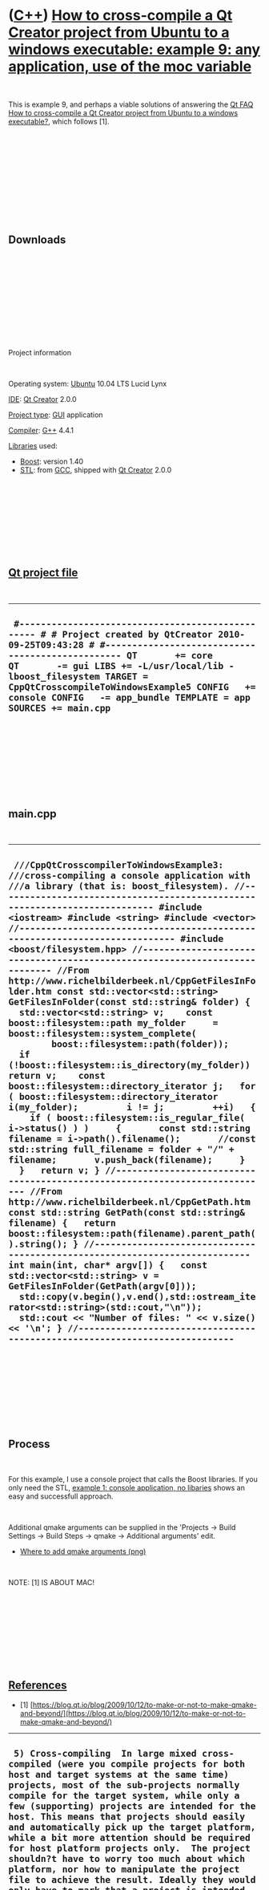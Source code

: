 
 

 

 

 

 

([C++](Cpp.md)) [How to cross-compile a Qt Creator project from Ubuntu to a windows executable: example 9: any application, use of the moc variable](CppQtCrosscompileToWindowsExample9.md)
=============================================================================================================================================================================================

 

This is example 9, and perhaps a viable solutions of answering the [Qt
FAQ](CppQtFaq.md) [How to cross-compile a Qt Creator project from
Ubuntu to a windows executable?](CppQtCrosscompileToWindows.md), which
follows \[1\].

 

 

 

 

 

 

Downloads
---------

 

 

 

 

 

 

Project information

 

Operating system: [Ubuntu](http://www.ubuntu.com) 10.04 LTS Lucid Lynx

[IDE](CppIde.md): [Qt Creator](CppQtCreator.md) 2.0.0

[Project type](CppQtProjectType.md): [GUI](CppGui.md) application

[Compiler](CppCompiler.md): [G++](CppGpp.md) 4.4.1

[Libraries](CppLibrary.md) used:

-   [Boost](CppBoost.md): version 1.40
-   [STL](CppStl.md): from [GCC](CppGcc.md), shipped with [Qt
    Creator](CppQt.md) 2.0.0

 

 

 

 

 

[Qt project file](CppQtProjectFile.md)
---------------------------------------

 

  ------------------------------------------------------------------------------------------------------------------------------------------------------------------------------------------------------------------------------------------------------------------------------------------------------------------------------------------------------------------------
  ` #------------------------------------------------- # # Project created by QtCreator 2010-09-25T09:43:28 # #------------------------------------------------- QT       += core QT       -= gui LIBS += -L/usr/local/lib -lboost_filesystem TARGET = CppQtCrosscompileToWindowsExample5 CONFIG   += console CONFIG   -= app_bundle TEMPLATE = app SOURCES += main.cpp`
  ------------------------------------------------------------------------------------------------------------------------------------------------------------------------------------------------------------------------------------------------------------------------------------------------------------------------------------------------------------------------

 

 

 

 

 

main.cpp
--------

 

  --------------------------------------------------------------------------------------------------------------------------------------------------------------------------------------------------------------------------------------------------------------------------------------------------------------------------------------------------------------------------------------------------------------------------------------------------------------------------------------------------------------------------------------------------------------------------------------------------------------------------------------------------------------------------------------------------------------------------------------------------------------------------------------------------------------------------------------------------------------------------------------------------------------------------------------------------------------------------------------------------------------------------------------------------------------------------------------------------------------------------------------------------------------------------------------------------------------------------------------------------------------------------------------------------------------------------------------------------------------------------------------------------------------------------------------------------------------------------------------------------------------------------------------------------------------------------------------------------------------------------------------------------------------------------------------------------------------------------------------------------------------------------------------------------------------------------------------------------------------------------------------------------------------------------------
  ` ///CppQtCrosscompilerToWindowsExample3: ///cross-compiling a console application with ///a library (that is: boost_filesystem). //--------------------------------------------------------------------------- #include <iostream> #include <string> #include <vector> //--------------------------------------------------------------------------- #include <boost/filesystem.hpp> //--------------------------------------------------------------------------- //From http://www.richelbilderbeek.nl/CppGetFilesInFolder.htm const std::vector<std::string> GetFilesInFolder(const std::string& folder) {   std::vector<std::string> v;    const boost::filesystem::path my_folder     = boost::filesystem::system_complete(         boost::filesystem::path(folder));    if (!boost::filesystem::is_directory(my_folder)) return v;    const boost::filesystem::directory_iterator j;   for ( boost::filesystem::directory_iterator i(my_folder);         i != j;         ++i)   {     if ( boost::filesystem::is_regular_file( i->status() ) )     {       const std::string filename = i->path().filename();       //const std::string full_filename = folder + "/" + filename;       v.push_back(filename);     }   }   return v; } //--------------------------------------------------------------------------- //From http://www.richelbilderbeek.nl/CppGetPath.htm const std::string GetPath(const std::string& filename) {   return boost::filesystem::path(filename).parent_path().string(); } //--------------------------------------------------------------------------- int main(int, char* argv[]) {   const std::vector<std::string> v = GetFilesInFolder(GetPath(argv[0]));   std::copy(v.begin(),v.end(),std::ostream_iterator<std::string>(std::cout,"\n"));   std::cout << "Number of files: " << v.size() << '\n'; } //---------------------------------------------------------------------------`
  --------------------------------------------------------------------------------------------------------------------------------------------------------------------------------------------------------------------------------------------------------------------------------------------------------------------------------------------------------------------------------------------------------------------------------------------------------------------------------------------------------------------------------------------------------------------------------------------------------------------------------------------------------------------------------------------------------------------------------------------------------------------------------------------------------------------------------------------------------------------------------------------------------------------------------------------------------------------------------------------------------------------------------------------------------------------------------------------------------------------------------------------------------------------------------------------------------------------------------------------------------------------------------------------------------------------------------------------------------------------------------------------------------------------------------------------------------------------------------------------------------------------------------------------------------------------------------------------------------------------------------------------------------------------------------------------------------------------------------------------------------------------------------------------------------------------------------------------------------------------------------------------------------------------------------

 

 

 

 

 

Process
-------

 

For this example, I use a console project that calls the Boost
libraries. If you only need the STL, [example 1: console application, no
libaries](CppQtCrosscompileToWindowsExample1.md) shows an easy and
successfull approach.

 

Additional qmake arguments can be supplied in the 'Projects -&gt; Build
Settings -&gt; Build Steps -&gt; qmake -&gt; Additional arguments' edit.

-   [Where to add qmake
    arguments (png)](CppQtCrosscompileToWindowsExample5.png)

 

NOTE: \[1\] IS ABOUT MAC!

 

 

 

 

 

[References](CppReferences.md)
-------------------------------

 * [1] [https://blog.qt.io/blog/2009/10/12/to-make-or-not-to-make-qmake-and-beyond/](https://blog.qt.io/blog/2009/10/12/to-make-or-not-to-make-qmake-and-beyond/)
 
  -----------------------------------------------------------------------------------------------------------------------------------------------------------------------------------------------------------------------------------------------------------------------------------------------------------------------------------------------------------------------------------------------------------------------------------------------------------------------------------------------------------------------------------------------------------------------------------------------------------------------------------------------------------------------------------------------------------------------------------------------------------------------------------------------------------------------------------------------------------------------------------------------------------------------------------------------------------------------------------------------------------------------------------------------------------------------------------------------------------------------------------------------------------------------------------------------------------
  ` 5) Cross-compiling  In large mixed cross-compiled (were you compile projects for both host and target systems at the same time) projects, most of the sub-projects normally compile for the target system, while only a few (supporting) projects are intended for the host. This means that projects should easily and automatically pick up the target platform, while a bit more attention should be required for host platform projects only.  The project shouldn?t have to worry too much about which platform, nor how to manipulate the project file to achieve the result. Ideally they would only have to mark that a project is intended for the host platform, like for example:      var moc = {         "target" : "moc",         "platform": "Host",         "defines" : { "all"           : ["QT_MOC"]},         ...         }  As the configure process has already figured out which parameters are needed for the host and target platform, the build system would know which defaults to apply to each project type in the cross-compiling setup; so the project developer need not do anything else to the project, unless he/she needs to override the cross-compiling defaults.`
  -----------------------------------------------------------------------------------------------------------------------------------------------------------------------------------------------------------------------------------------------------------------------------------------------------------------------------------------------------------------------------------------------------------------------------------------------------------------------------------------------------------------------------------------------------------------------------------------------------------------------------------------------------------------------------------------------------------------------------------------------------------------------------------------------------------------------------------------------------------------------------------------------------------------------------------------------------------------------------------------------------------------------------------------------------------------------------------------------------------------------------------------------------------------------------------------------------------

 

 

 

 

 

 

